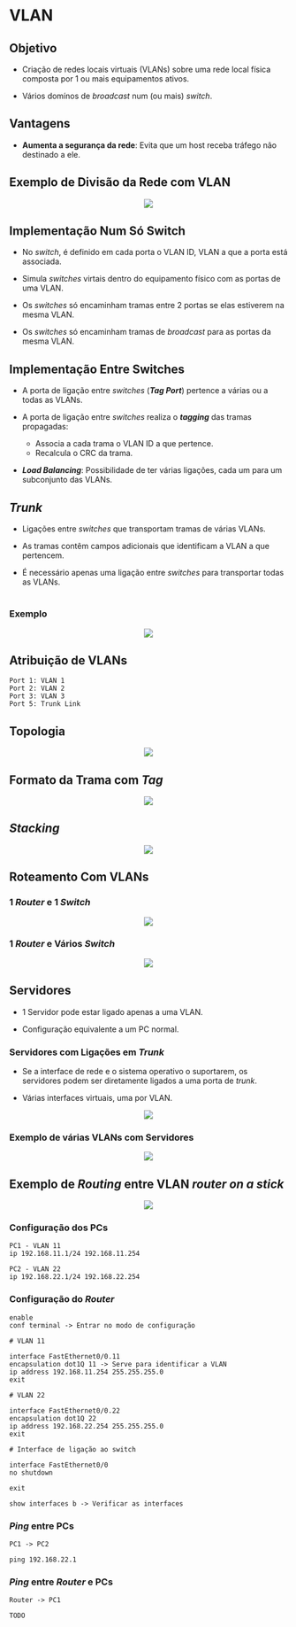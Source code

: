 # __VLAN__

## __Objetivo__

* Criação de redes locais virtuais (VLANs) sobre uma rede local física composta por 1 ou mais equipamentos ativos.

* Vários domínos de _broadcast_ num (ou mais) _switch_.

## __Vantagens__

* __Aumenta a segurança da rede__: Evita que um host receba tráfego não destinado a ele.

## __Exemplo de Divisão da Rede com VLAN__

<div align=center>

![](imgs/13.png)

</div>

## __Implementação Num Só Switch__

* No _switch_, é definido em cada porta o VLAN ID, VLAN a que a porta está associada.

* Simula _switches_ virtais dentro do equipamento físico com as portas de uma VLAN.

* Os _switches_ só encaminham tramas entre 2 portas se elas estiverem na mesma VLAN.

* Os _switches_ só encaminham tramas de _broadcast_ para as portas da mesma VLAN.

## __Implementação Entre Switches__

* A porta de ligação entre _switches_ (___Tag Port___) pertence a várias ou a todas as VLANs.

* A porta de ligação entre _switches_ realiza o ___tagging___ das tramas propagadas:
    * Associa a cada trama o VLAN ID a que pertence.
    * Recalcula o CRC da trama.

* ___Load Balancing___: Possibilidade de ter várias ligações, cada um para um subconjunto das VLANs.

## ___Trunk___

* Ligações entre _switches_ que transportam tramas de várias VLANs.

* As tramas contêm campos adicionais que identificam a VLAN a que pertencem.

* É necessário apenas uma ligação entre _switches_ para transportar todas as VLANs.

#

### __Exemplo__

<div align=center>

![](imgs/14.png)

</div>

## __Atribuição de VLANs__

```
Port 1: VLAN 1
Port 2: VLAN 2
Port 3: VLAN 3
Port 5: Trunk Link
```

## __Topologia__

<div align=center>

![](imgs/15.png)

</div>

## __Formato da Trama com _Tag___

<div align=center>

![](imgs/16.png)

</div>

## ___Stacking___

<div align=center>

![](imgs/17.png)

</div>

## __Roteamento Com VLANs__

### __1 _Router_ e 1 _Switch___

<div align=center>

![](imgs/18.png)

</div>

### __1 _Router_ e Vários _Switch___

<div align=center>

![](imgs/19.png)

</div>

## __Servidores__

* 1 Servidor pode estar ligado apenas a uma VLAN.

* Configuração equivalente a um PC normal.

### __Servidores com Ligações em _Trunk___

* Se a interface de rede e o sistema operativo o suportarem, os servidores podem ser diretamente ligados a uma porta de _trunk_.

* Várias interfaces virtuais, uma por VLAN.

<div align=center>

![](imgs/20.png)

</div>

### __Exemplo de várias VLANs com Servidores__

<div align=center>

![](imgs/21.png)

</div>

## __Exemplo de _Routing_ entre VLAN _router on a stick___

<div align=center>

![](imgs/22.png)

</div>

### __Configuração dos PCs__

```
PC1 - VLAN 11
ip 192.168.11.1/24 192.168.11.254

PC2 - VLAN 22
ip 192.168.22.1/24 192.168.22.254
```

### __Configuração do _Router___

```
enable
conf terminal -> Entrar no modo de configuração

# VLAN 11

interface FastEthernet0/0.11
encapsulation dot1Q 11 -> Serve para identificar a VLAN
ip address 192.168.11.254 255.255.255.0
exit

# VLAN 22

interface FastEthernet0/0.22
encapsulation dot1Q 22
ip address 192.168.22.254 255.255.255.0
exit

# Interface de ligação ao switch

interface FastEthernet0/0
no shutdown

exit

show interfaces b -> Verificar as interfaces
```

### ___Ping_ entre PCs__

```
PC1 -> PC2

ping 192.168.22.1
```

### ___Ping_ entre _Router_ e PCs__

```
Router -> PC1

TODO
```